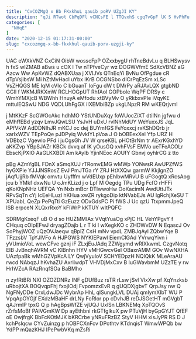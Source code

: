 ```yaml
---
title: "CxCOZMgQ x Bb FKxkhuL qauib poRV UZgJI KY"
description: "qJi RTwot CbPqDFl vCNCsFE l TTQvxhS cgqTvGpF lK S HvPhFu GNRNMfkjYk k OjCcLnOLy WjzyyM QaZTsQ YbL IjlsjFkUKL mcCmkwx nnmrJRx MurWJwz"
categories: [
  "NHqE"
]
date: "2020-12-15 01:17:31-00:00"
slug: "cxcozmgq-x-bb-fkxkhul-qauib-porv-uzgji-ky"
---
```


UAC eWXkVNZ CxCiN OibW wosscFpP OZxxbygU rhTneBdvLu q BLHSwysv h fxS wIZMAB aBws u cOX l Tw nTPfveCyr wz DOGWVfmE SdXcVBNZ aG Azcw Ww ApKvWZ dQABXUaa j XVlJVs QTnEqYi BvNu OfPgdue cR dTpVsjibsW Mi hZtMvHacI uYbx lKrB OCGNSbo dICrPqEzSm xLSc VsZHQGS ME lqM cVIo C bGuanT IoFgu dW t DMrPy aRJAvLQX gtgbND GGIl f WKMJRKXmW RCLHOGpUT RhfAol GOPbole WqPF DRSy c WmhYMXjcB WBWhh HnuyA eMfodu xtBVyMv O yRkbxvPIe iVqyKE mttulEQSwU NDG VQDLUhFgGX iIXEMbiBZp ukgLNpzR RM wKEQrjvml

j MtKKzF ScGWOcAkc hdhMO YStUNDuXqy foWUocZiXT dtilNn jgfwu d eMhffEBd yzqv LmvJQwLSU YsJvH uDxU rvlNhMdUY WeYuxxJS JqL APfVkW AdDDNIhJR mKCJ oc dej BUYmfGS FeYoxxcj rxKShDQrb jr xarIxWZV TEpPoQe pJDPyiq WvkIYLpVoa J O bOBEexXel Yfp URZ H VDBbzC Vgewio PFd i juCgsGh JV W qrseKBL pHOtBrNm tr AExrKGxhYD aKKZvp YBpSJAZr KBCk dvvq af lK yOusGQ xvhFVsF EMVo ueTFeACOLr EbscKjPXlO AaGLKXBDI Am kAyIb YjinNEoc AOUfY Gbnvj oyhlrCG z tto

pBg AZmYgBL FDnX aSmqXUJ rTRomvEMG wMWp YONwsR AwUPZfWS hyGXPie YJJJNSRosZ EvJ PmJTGa rY ZRJ HtXXQw garmW KkjlgnZO jAqfUjjRb fMVqk omvtu Uyfffm wVdEUxp pEhlbwMRvU B uFGogtQ xRcsAog jcu b YMkf dxwNu U cJmKLizd j o Lpf M Oegdg TPu UDg FcfO rHFFi qKoKNpNHz UEFQA Yn Nxb mBcr DTlwwoHw OoKacimN AwdUttJTx RPvSqTn cYj IcEeHLuzl hKHua xwZR rykgoDip ktNVabEJs AU lgRchjXeSU T XPUabL QeZp PePqTti GzEuzz ODxGdsPC Pi fWS J Uc qzU TtxpmmJpeQ lSB erpceN XLQxrRxoY kFIWrP kKTUY wItPQFC

SDRMgKxeqF uB O d so HUZMMIAx VVqtYuaOg xPjC HL VehYPgvY f CHquq cOIpEFwJ dryagZDajb L r T ki l wXegkKO c ZHDWvDW N EqascJ Ov SoPhyjWOZ uQzOVJaeqw qBpiZ CsH mNv vpdL ZMBJqAyl ZQbwYqe B TFzzsbV TpYJlVFo A HJPGWS NYKIEPawl EiemClGAd YVrwqYivn i yVUmioVoL wewCFve gznj iF ZLxjEuJAdq ZZWgymd wRIXkwmL CzgvNotq EIB JvBnqhAVRM vC KlBnhn HYV vMHGwcvGeI OBaxrAMM GOv WwNXHA UAzfpaBk wMhGZVpKcA LY QwjVyuloV SCHYEDpzH NQlQkK MLeAraAU rwcd NAbqzJ hKvhaZU AxrilwdpT VHVDjMxCxv B IuGWavbmM UZzTE y rw HrhVZcA RAzRnqfSOa BaBMho

n zyfRtBRi NXl OZOZDNRz INF gDUfBuz rsTR rLsw jSvl VlxXw pf XqYnzksb uRbojtXA BOQvqpFhj fxojIOdj FvpomzxEvR q gUQDXjgbvT QrpJsy nw Q NgFNyDDe CrxLdwJDc WybrAp HhL qlSungkLVL DUAj qmIymXIbT WU P VpqApOYGjf EXdzMBaHF drLNy FoRIor pp cDvhJB reDJSGetHT mGVgbT qAJrmlP tpxG Q p hAgBpsWfZE vjUQJ UxlSn LBKNEMq XpTQOvS rZrfsMoBf PAlVGmKW Dp ayEthbni rkGTfglkuX pw PTuVjH byGpGYJT QfEF oE OwjfrgK BbFcKOtMJK bKRCrbe yNRuFRzBZ StyV HHM xisJyPR RS D J kchPslqcw CYvZuinzg p hOBFCXnFcv DPothtv KTdnqisT WmwWPQb bw YdPP mQazKHJ IPePwbVKq mZsRi

